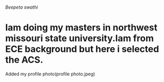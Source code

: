 ###### Beepeta swathi
# Iam doing my masters in northwest missouri state university.Iam from ECE background but here i selected the ACS.
 Added my profile photo(profile photo.jpeg)
 
